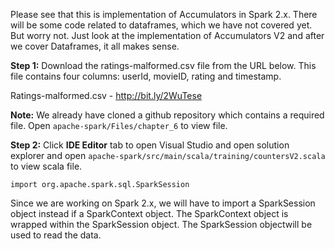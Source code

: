 Please see that this is implementation of Accumulators in Spark 2.x. There will be some code related to dataframes, which we have not covered yet. But worry not. Just look at the implementation of Accumulators V2 and after we cover Dataframes, it all makes sense. 

**Step 1:** Download the ratings-malformed.csv file from the URL below. This file contains four columns: userId, movieID, rating and timestamp.

Ratings-malformed.csv - http://bit.ly/2WuTese

**Note:** We already have cloned a github repository which contains a required file. Open `apache-spark/Files/chapter_6` to view file.


**Step 2:** Click **IDE Editor** tab to open Visual Studio and open solution explorer and open `apache-spark/src/main/scala/training/countersV2.scala` to view scala file.

```
import org.apache.spark.sql.SparkSession
```

Since we are working on Spark 2.x, we will have to import a SparkSession object instead if a SparkContext object. The SparkContext object is wrapped within the SparkSession object. The SparkSession objectwill be used to read the data.

 